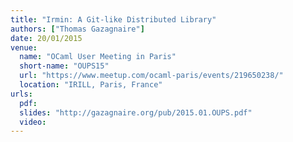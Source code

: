 ```yaml
---
title: "Irmin: A Git-like Distributed Library"
authors: ["Thomas Gazagnaire"]
date: 20/01/2015
venue:
  name: "OCaml User Meeting in Paris"
  short-name: "OUPS15"
  url: "https://www.meetup.com/ocaml-paris/events/219650238/"
  location: "IRILL, Paris, France"
urls:
  pdf:
  slides: "http://gazagnaire.org/pub/2015.01.OUPS.pdf"
  video:
---
```

